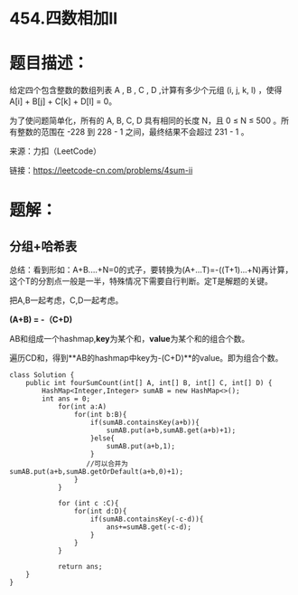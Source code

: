 # 454.四数相加II

# 题目描述：

给定四个包含整数的数组列表 A , B , C , D ,计算有多少个元组 (i, j, k, l) ，使得 A[i] + B[j] + C[k] + D[l] = 0。



为了使问题简单化，所有的 A, B, C, D 具有相同的长度 N，且 0 ≤ N ≤ 500 。所有整数的范围在 -228 到 228 - 1 之间，最终结果不会超过 231 - 1 。



来源：力扣（LeetCode）

链接：https://leetcode-cn.com/problems/4sum-ii

# 题解：

## 分组+哈希表

总结：看到形如：A+B....+N=0的式子，要转换为(A+...T)=-((T+1)...+N)再计算，这个T的分割点一般是一半，特殊情况下需要自行判断。定T是解题的关键。

把A,B一起考虑，C,D一起考虑。

**(A+B)  = -（C+D)**

AB和组成一个hashmap,**key**为某个和，**value**为某个和的组合个数。

遍历CD和，得到**AB的hashmap中key为-(C+D)**的value。即为组合个数。

```
class Solution {
    public int fourSumCount(int[] A, int[] B, int[] C, int[] D) {
        HashMap<Integer,Integer> sumAB = new HashMap<>();
        int ans = 0;
            for(int a:A)
                for(int b:B){
                    if(sumAB.containsKey(a+b)){
                        sumAB.put(a+b,sumAB.get(a+b)+1);
                    }else{
                        sumAB.put(a+b,1);
                    }
                   //可以合并为sumAB.put(a+b,sumAB.getOrDefault(a+b,0)+1);
                }
            }

            for (int c :C){
                for(int d:D){
                    if(sumAB.containsKey(-c-d)){
                        ans+=sumAB.get(-c-d);
                    }
                }
            }

            return ans;
    }
}
```